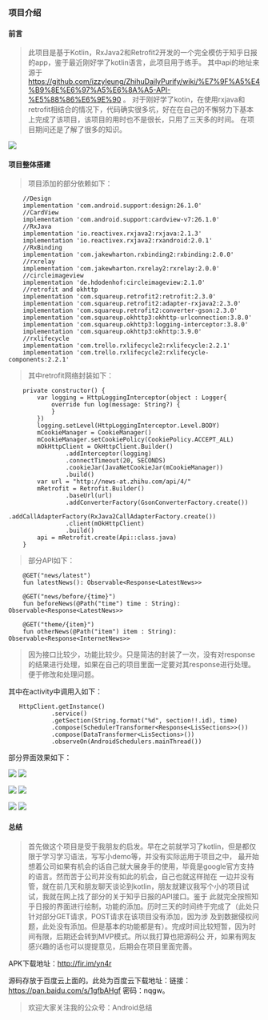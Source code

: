 ### 项目介绍

#### 前言

>此项目是基于Kotlin，RxJava2和Retrofit2开发的一个完全模仿于知乎日报的app，鉴于最近刚好学了kotlin语言，此项目用于练手。
其中api的地址来源于 https://github.com/izzyleung/ZhihuDailyPurify/wiki/%E7%9F%A5%E4%B9%8E%E6%97%A5%E6%8A%A5-API-%E5%88%86%E6%9E%90 。
对于刚好学了kotin，在使用rxjava和retrofit相结合的情况下，代码确实很多坑，好在在自己的不懈努力下基本上完成了该项目，该项目的用时也不是很长，只用了三天多的时间。
在项目期间还是了解了很多的知识。

![](img/2.jpg)

#### 项目整体搭建

>项目添加的部分依赖如下：

        //Design
        implementation 'com.android.support:design:26.1.0'
        //CardView
        implementation 'com.android.support:cardview-v7:26.1.0'
        //RxJava
        implementation 'io.reactivex.rxjava2:rxjava:2.1.3'
        implementation 'io.reactivex.rxjava2:rxandroid:2.0.1'
        //RxBinding
        implementation 'com.jakewharton.rxbinding2:rxbinding:2.0.0'
        //rxrelay
        implementation 'com.jakewharton.rxrelay2:rxrelay:2.0.0'
        //circleimageview
        implementation 'de.hdodenhof:circleimageview:2.1.0'
        //retrofit and okhttp
        implementation 'com.squareup.retrofit2:retrofit:2.3.0'
        implementation 'com.squareup.retrofit2:adapter-rxjava2:2.3.0'
        implementation 'com.squareup.retrofit2:converter-gson:2.3.0'
        implementation 'com.squareup.okhttp3:okhttp-urlconnection:3.8.0'
        implementation 'com.squareup.okhttp3:logging-interceptor:3.8.0'
        implementation 'com.squareup.okhttp3:okhttp:3.9.0'
        //rxlifecycle
        implementation 'com.trello.rxlifecycle2:rxlifecycle:2.2.1'
        implementation 'com.trello.rxlifecycle2:rxlifecycle-components:2.2.1'

> 其中retrofit网络封装如下：

        private constructor() {
            var logging = HttpLoggingInterceptor(object : Logger{
                override fun log(message: String?) {
                }
            })
            logging.setLevel(HttpLoggingInterceptor.Level.BODY)
            mCookieManager = CookieManager()
            mCookieManager.setCookiePolicy(CookiePolicy.ACCEPT_ALL)
            mOkHttpClient = OkHttpClient.Builder()
                    .addInterceptor(logging)
                    .connectTimeout(20, SECONDS)
                    .cookieJar(JavaNetCookieJar(mCookieManager))
                    .build()
            var url = "http://news-at.zhihu.com/api/4/"
            mRetrofit = Retrofit.Builder()
                    .baseUrl(url)
                    .addConverterFactory(GsonConverterFactory.create())
                    .addCallAdapterFactory(RxJava2CallAdapterFactory.create())
                    .client(mOkHttpClient)
                    .build()
            api = mRetrofit.create(Api::class.java)
        }

>部分API如下：

        @GET("news/latest")
        fun latestNews(): Observable<Response<LatestNews>>

        @GET("news/before/{time}")
        fun beforeNews(@Path("time") time : String): Observable<Response<LatestNews>>

        @GET("theme/{item}")
        fun otherNews(@Path("item") item : String): Observable<Response<InternetNews>>


>因为接口比较少，功能比较少。只是简洁的封装了一次，没有对response的结果进行处理，如果在自己的项目里面一定要对其response进行处理。便于修改和处理问题。

其中在activity中调用入如下：

       HttpClient.getInstance()
                .service()
                .getSection(String.format("%d", section!!.id), time)
                .compose(SchedulerTransformer<Response<LisSections>>())
                .compose(DataTransformer<LisSections>())
                .observeOn(AndroidSchedulers.mainThread())

部分界面效果如下：

![](img/3.jpg) ![](img/4.jpg)

![](img/5.jpg) ![](img/6.jpg)

![](img/7.jpg) ![](img/8.jpg)

#### 总结

>首先做这个项目是受于我朋友的启发。早在之前就学习了kotlin，但是都仅限于学习学习语法，写写小demo等，并没有实际运用于项目之中，
最开始想着公司如果有机会的话自己就大展身手的使用，毕竟是google官方支持的语言。然而苦于公司并没有如此的机会，自己也就这样抛在
一边并没有管，就在前几天和朋友聊天谈论到kotlin，朋友就建议我写个小的项目试试，我就在网上找了部分的关于知乎日报的API接口。鉴于
此就完全按照知乎日报的界面进行绘制，功能的添加。历时三天的时间终于完成了（此处只针对部分GET请求，POST请求在该项目没有添加，因为涉
及到数据侵权问题，此处没有添加。但是基本的功能都是有）。完成时间比较短暂，因为时间有限，后期还会转到MVP模式。所以我打算也把源码公
开，如果有网友感兴趣的话也可以提提意见，后期会在项目里面完善。

APK下载地址：http://fir.im/yn4r

源码存放于百度云上面的。此处为百度云下载地址：链接：https://pan.baidu.com/s/1gfbAHgf 密码：nqgw。

>欢迎大家关注我的公众号：Android总结